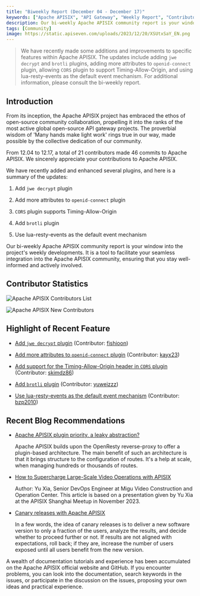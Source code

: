 ```yaml
---
title: "Biweekly Report (December 04 - December 17)"
keywords: ["Apache APISIX", "API Gateway", "Weekly Report", "Contributor"]
description: Our bi-weekly Apache APISIX community report is your window into the project's weekly developments. It is a tool to facilitate your seamless integration into the Apache APISIX community, ensuring that you stay well-informed and actively involved.
tags: [Community]
image: https://static.apiseven.com/uploads/2023/12/20/XSUtxSaY_EN.png
---
```


> We have recently made some additions and improvements to specific features within Apache APISIX. The updates include adding `jwe decrypt` and `brotli` plugins, adding more attributes to `openid-connect` plugin, allowing `CORS` plugin to support Timing-Allow-Origin, and using lua-resty-events as the default event mechanism. For additional information, please consult the bi-weekly report.
<!--truncate-->

## Introduction

From its inception, the Apache APISIX project has embraced the ethos of open-source community collaboration, propelling it into the ranks of the most active global open-source API gateway projects. The proverbial wisdom of 'Many hands make light work' rings true in our way, made possible by the collective dedication of our community.

From 12.04 to 12.17, a total of 21 contributors made 46 commits to Apache APISIX. We sincerely appreciate your contributions to Apache APISIX.

We have recently added and enhanced several plugins, and here is a summary of the updates:

1. Add `jwe decrypt` plugin

2. Add more attributes to `openid-connect` plugin

3. `CORS` plugin supports Timing-Allow-Origin

4. Add `brotli` plugin

5. Use lua-resty-events as the default event mechanism

Our bi-weekly Apache APISIX community report is your window into the project's weekly developments. It is a tool to facilitate your seamless integration into the Apache APISIX community, ensuring that you stay well-informed and actively involved.

## Contributor Statistics

![Apache APISIX Contributors List](https://static.apiseven.com/uploads/2023/12/20/qNS4Ydta_CON.png)

![Apache APISIX New Contributors](https://static.apiseven.com/uploads/2023/12/20/GycOBJie_NEW.png)

## Highlight of Recent Feature

- [Add `jwe decrypt` plugin](https://github.com/apache/apisix/pull/10252) (Contributor: [fishioon](https://github.com/fishioon))

- [Add more attributes to `openid-connect` plugin](https://github.com/apache/apisix/pull/10591) (Contributor: [kayx23](https://github.com/kayx23))

- [Add support for the Timing-Allow-Origin header in `CORS` plugin](https://github.com/apache/apisix/pull/9365) (Contributor: [skimdz86](https://github.com/skimdz86))

- [Add `brotli` plugin](https://github.com/apache/apisix/pull/10515) (Contributor: [yuweizzz](https://github.com/yuweizzz))

- [Use lua-resty-events as the default event mechanism](https://github.com/apache/apisix/pull/10550) (Contributor: [bzp2010](https://github.com/bzp2010))

## Recent Blog Recommendations

- [Apache APISIX plugin priority, a leaky abstraction?](https://apisix.apache.org/blog/2023/12/14/apisix-plugins-priority-leaky-abstraction/)

  Apache APISIX builds upon the OpenResty reverse-proxy to offer a plugin-based architecture. The main benefit of such an architecture is that it brings structure to the configuration of routes. It's a help at scale, when managing hundreds or thousands of routes.

- [How to Supercharge Large-Scale Video Operations with APISIX](https://apisix.apache.org/blog/2023/12/14/migu-video-adopts-apisix/)

  Author: Yu Xia, Senior DevOps Engineer at Migu Video Construction and Operation Center. This article is based on a presentation given by Yu Xia at the APISIX Shanghai Meetup in November 2023.

- [Canary releases with Apache APISIX](https://apisix.apache.org/blog/2023/12/07/canary-releases-apisix/)

  In a few words, the idea of canary releases is to deliver a new software version to only a fraction of the users, analyze the results, and decide whether to proceed further or not. If results are not aligned with expectations, roll back; if they are, increase the number of users exposed until all users benefit from the new version.

A wealth of documentation tutorials and experience has been accumulated on the Apache APISIX official website and GitHub. If you encounter problems, you can look into the documentation, search keywords in the issues, or participate in the discussion on the issues, proposing your own ideas and practical experience.
